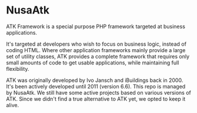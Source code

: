 # NusaAtk
ATK Framework is a special purpose PHP framework targeted at business applications.

It's targeted at developers who wish to focus on business logic, instead of coding HTML. Where other application frameworks mainly provide a large set of utility classes, ATK provides a complete framework that requires only small amounts of code to get usable applications, while maintaining full flexibility.

ATK was originally developed by Ivo Jansch and iBuildings back in 2000. It's been actively developed until 2011 (version 6.6).
This repo is managed by NusaAtk. We still have some active projects based on various versions of ATK. Since we didn't find a true alternative to ATK yet, we opted to keep it alive.
